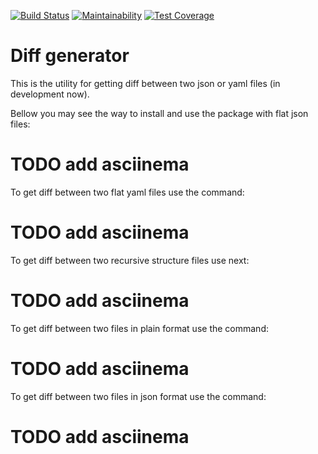 [![Build Status](https://travis-ci.com/Kulakoff1988/python-project-lvl2.svg?branch=master)](https://travis-ci.com/Kulakoff1988/python-project-lvl2)
[![Maintainability](https://api.codeclimate.com/v1/badges/277adc00cbc4dfb33d09/maintainability)](https://codeclimate.com/github/Kulakoff1988/python-project-lvl2/maintainability)
[![Test Coverage](https://api.codeclimate.com/v1/badges/277adc00cbc4dfb33d09/test_coverage)](https://codeclimate.com/github/Kulakoff1988/python-project-lvl2/test_coverage)

# Diff generator

This is the utility for getting diff between two json or yaml files (in development now).

Bellow you may see the way to install and use the package with flat json files:
# TODO add asciinema
To get diff between two flat yaml files use the command:
# TODO add asciinema
To get diff between two recursive structure files use next:
# TODO add asciinema
To get diff between two files in plain format use the command:
# TODO add asciinema
To get diff between two files in json format use the command:
# TODO add asciinema
